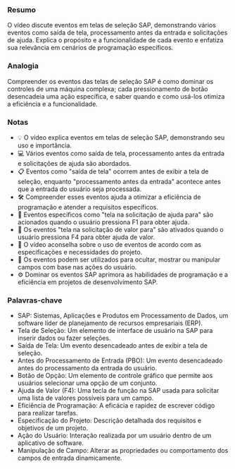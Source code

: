 ### Resumo
O vídeo discute eventos em telas de seleção SAP, demonstrando vários eventos como saída de tela, processamento antes da entrada e solicitações de ajuda. Explica o propósito e a funcionalidade de cada evento e enfatiza sua relevância em cenários de programação específicos.

### Analogia
Compreender os eventos das telas de seleção SAP é como dominar os controles de uma máquina complexa; cada pressionamento de botão desencadeia uma ação específica, e saber quando e como usá-los otimiza a eficiência e a funcionalidade.

### Notas
- 💡 O vídeo explica eventos em telas de seleção SAP, demonstrando seu uso e importância.
- 💻 Vários eventos como saída de tela, processamento antes da entrada e solicitações de ajuda são abordados.
- 📋 Eventos como "saída de tela" ocorrem antes de exibir a tela de seleção, enquanto "processamento antes da entrada" acontece antes que a entrada do usuário seja processada.
- 🛠️ Compreender esses eventos ajuda a otimizar a eficiência de programação e atender a requisitos específicos.
- 🧠 Eventos específicos como "tela na solicitação de ajuda para" são acionados quando o usuário pressiona F1 para obter ajuda.
- 🔄 Os eventos "tela na solicitação de valor para" são ativados quando o usuário pressiona F4 para obter ajuda de valor.
- 🤔 O vídeo aconselha sobre o uso de eventos de acordo com as especificações e necessidades do projeto.
- 📝 Os eventos podem ser utilizados para ocultar, mostrar ou manipular campos com base nas ações do usuário.
- ⚙️ Dominar os eventos SAP aprimora as habilidades de programação e a eficiência em projetos de desenvolvimento SAP.

### Palavras-chave
- SAP: Sistemas, Aplicações e Produtos em Processamento de Dados, um software líder de planejamento de recursos empresariais (ERP).
- Tela de Seleção: Um elemento de interface de usuário na SAP para inserir dados ou fazer seleções.
- Saída de Tela: Um evento desencadeado antes de exibir a tela de seleção.
- Antes do Processamento de Entrada (PBO): Um evento desencadeado antes do processamento da entrada do usuário.
- Botão de Opção: Um elemento de controle gráfico que permite aos usuários selecionar uma opção de um conjunto.
- Ajuda de Valor (F4): Uma tecla de função na SAP usada para solicitar uma lista de valores possíveis para um campo.
- Eficiência de Programação: A eficácia e rapidez de escrever código para realizar tarefas.
- Especificação do Projeto: Descrição detalhada dos requisitos e objetivos de um projeto.
- Ação do Usuário: Interação realizada por um usuário dentro de um aplicativo de software.
- Manipulação de Campo: Alterar as propriedades ou comportamento dos campos de entrada dinamicamente.
